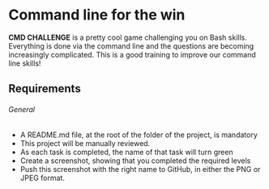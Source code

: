 # Command line for the win

**CMD CHALLENGE** is a pretty cool game challenging you on Bash skills. Everything is done via the command line and the questions are becoming increasingly complicated. This is  a good training to improve our command line skills!

## Requirements
###### General
- A README.md file, at the root of the folder of the project, is mandatory
- This project will be manually reviewed.
-  As each task is completed, the name of that task will turn green
-  Create a screenshot, showing that you completed the required levels
- Push this screenshot with the right name to GitHub, in either the PNG or JPEG format.

